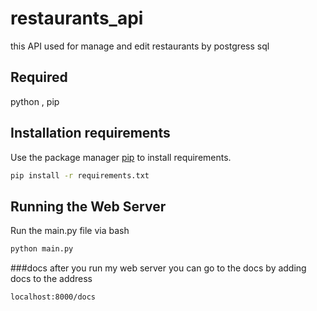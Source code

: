 # restaurants_api
this API used for manage and edit restaurants by postgress sql
## Required
python , pip

## Installation requirements
Use the package manager [pip](https://pip.pypa.io/en/stable/) to install requirements.

```bash
pip install -r requirements.txt
```
## Running the Web Server
 Run the main.py file via bash
```bash
python main.py
```
###docs
after you run my web server you can go to the docs by adding docs to the address
```bash
localhost:8000/docs
```
